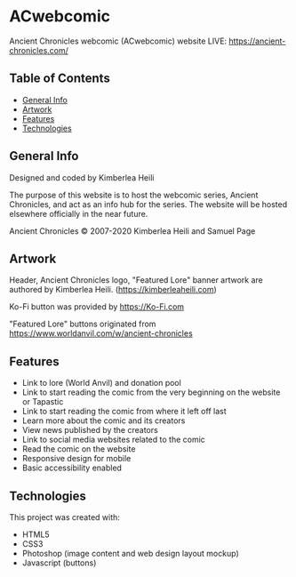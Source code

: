 # ACwebcomic
Ancient Chronicles webcomic (ACwebcomic) website
LIVE: https://ancient-chronicles.com/

## Table of Contents
* [General Info](#general-info)
* [Artwork](#artwork)
* [Features](#features)
* [Technologies](#technologies)


## General Info
Designed and coded by Kimberlea Heili

The purpose of this website is to host the webcomic series, Ancient Chronicles, and act as an info hub for the series. The website will be hosted elsewhere officially in the near future.

Ancient Chronicles © 2007-2020 Kimberlea Heili and Samuel Page

## Artwork
Header, Ancient Chronicles logo, "Featured Lore" banner artwork are authored by Kimberlea Heili. (https://kimberleaheili.com)

Ko-Fi button was provided by https://Ko-Fi.com

"Featured Lore" buttons originated from https://www.worldanvil.com/w/ancient-chronicles


## Features
* Link to lore (World Anvil) and donation pool
* Link to start reading the comic from the very beginning on the website or Tapastic
* Link to start reading the comic from where it left off last
* Learn more about the comic and its creators
* View news published by the creators
* Link to social media websites related to the comic
* Read the comic on the website
* Responsive design for mobile
* Basic accessibility enabled


## Technologies
This project was created with:
* HTML5
* CSS3
* Photoshop (image content and web design layout mockup)
* Javascript (buttons)

